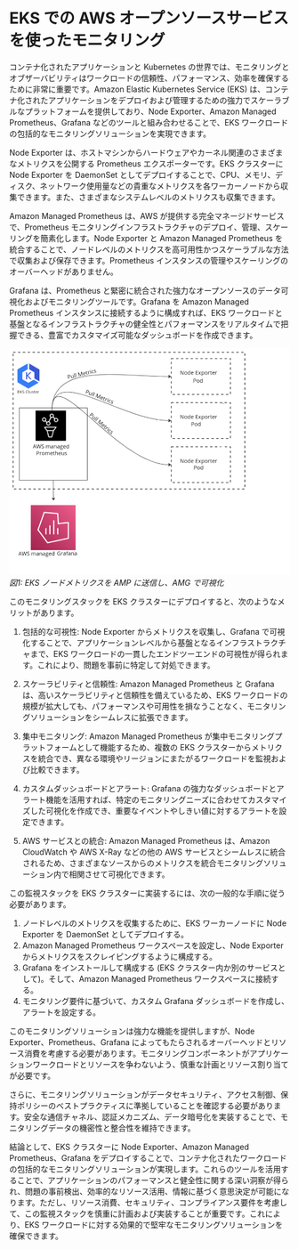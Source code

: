 # EKS での AWS オープンソースサービスを使ったモニタリング
<!-- Node Exporter、Amazon Managed Prometheus、Grafana による可視化
-->
コンテナ化されたアプリケーションと Kubernetes の世界では、モニタリングとオブザーバビリティはワークロードの信頼性、パフォーマンス、効率を確保するために非常に重要です。Amazon Elastic Kubernetes Service (EKS) は、コンテナ化されたアプリケーションをデプロイおよび管理するための強力でスケーラブルなプラットフォームを提供しており、Node Exporter、Amazon Managed Prometheus、Grafana などのツールと組み合わせることで、EKS ワークロードの包括的なモニタリングソリューションを実現できます。

Node Exporter は、ホストマシンからハードウェアやカーネル関連のさまざまなメトリクスを公開する Prometheus エクスポーターです。EKS クラスターに Node Exporter を DaemonSet としてデプロイすることで、CPU、メモリ、ディスク、ネットワーク使用量などの貴重なメトリクスを各ワーカーノードから収集できます。また、さまざまなシステムレベルのメトリクスも収集できます。

Amazon Managed Prometheus は、AWS が提供する完全マネージドサービスで、Prometheus モニタリングインフラストラクチャのデプロイ、管理、スケーリングを簡素化します。Node Exporter と Amazon Managed Prometheus を統合することで、ノードレベルのメトリクスを高可用性かつスケーラブルな方法で収集および保存できます。Prometheus インスタンスの管理やスケーリングのオーバーヘッドがありません。

Grafana は、Prometheus と緊密に統合された強力なオープンソースのデータ可視化およびモニタリングツールです。Grafana を Amazon Managed Prometheus インスタンスに接続するように構成すれば、EKS ワークロードと基盤となるインフラストラクチャの健全性とパフォーマンスをリアルタイムで把握できる、豊富でカスタマイズ可能なダッシュボードを作成できます。

![EKS AMP AMG](./images/eksnodeexporterampamg.png)
*図1: EKS ノードメトリクスを AMP に送信し、AMG で可視化*

このモニタリングスタックを EKS クラスターにデプロイすると、次のようなメリットがあります。

1. 包括的な可視性: Node Exporter からメトリクスを収集し、Grafana で可視化することで、アプリケーションレベルから基盤となるインフラストラクチャまで、EKS ワークロードの一貫したエンドツーエンドの可視性が得られます。これにより、問題を事前に特定して対処できます。

2. スケーラビリティと信頼性: Amazon Managed Prometheus と Grafana は、高いスケーラビリティと信頼性を備えているため、EKS ワークロードの規模が拡大しても、パフォーマンスや可用性を損なうことなく、モニタリングソリューションをシームレスに拡張できます。

3. 集中モニタリング: Amazon Managed Prometheus が集中モニタリングプラットフォームとして機能するため、複数の EKS クラスターからメトリクスを統合でき、異なる環境やリージョンにまたがるワークロードを監視および比較できます。

4. カスタムダッシュボードとアラート: Grafana の強力なダッシュボードとアラート機能を活用すれば、特定のモニタリングニーズに合わせてカスタマイズした可視化を作成でき、重要なイベントやしきい値に対するアラートを設定できます。

5. AWS サービスとの統合: Amazon Managed Prometheus は、Amazon CloudWatch や AWS X-Ray などの他の AWS サービスとシームレスに統合されるため、さまざまなソースからのメトリクスを統合モニタリングソリューション内で相関させて可視化できます。

この監視スタックを EKS クラスターに実装するには、次の一般的な手順に従う必要があります。

1. ノードレベルのメトリクスを収集するために、EKS ワーカーノードに Node Exporter を DaemonSet としてデプロイする。
2. Amazon Managed Prometheus ワークスペースを設定し、Node Exporter からメトリクスをスクレイピングするように構成する。
3. Grafana をインストールして構成する (EKS クラスター内か別のサービスとして)。そして、Amazon Managed Prometheus ワークスペースに接続する。
4. モニタリング要件に基づいて、カスタム Grafana ダッシュボードを作成し、アラートを設定する。

このモニタリングソリューションは強力な機能を提供しますが、Node Exporter、Prometheus、Grafana によってもたらされるオーバーヘッドとリソース消費を考慮する必要があります。モニタリングコンポーネントがアプリケーションワークロードとリソースを争わないよう、慎重な計画とリソース割り当てが必要です。

さらに、モニタリングソリューションがデータセキュリティ、アクセス制御、保持ポリシーのベストプラクティスに準拠していることを確認する必要があります。安全な通信チャネル、認証メカニズム、データ暗号化を実装することで、モニタリングデータの機密性と整合性を維持できます。

結論として、EKS クラスターに Node Exporter、Amazon Managed Prometheus、Grafana をデプロイすることで、コンテナ化されたワークロードの包括的なモニタリングソリューションが実現します。これらのツールを活用することで、アプリケーションのパフォーマンスと健全性に関する深い洞察が得られ、問題の事前検出、効率的なリソース活用、情報に基づく意思決定が可能になります。ただし、リソース消費、セキュリティ、コンプライアンス要件を考慮して、この監視スタックを慎重に計画および実装することが重要です。これにより、EKS ワークロードに対する効果的で堅牢なモニタリングソリューションを確保できます。
